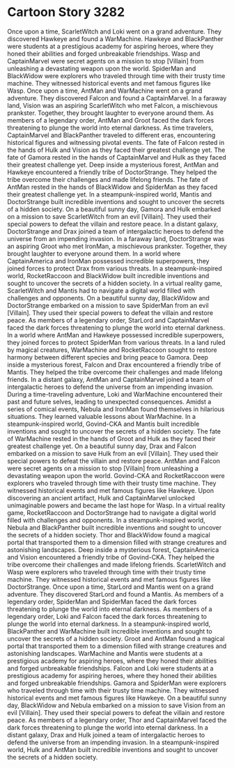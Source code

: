 # Cartoon Story 3282

Once upon a time, ScarletWitch and Loki went on a grand adventure. They discovered Hawkeye and found a WarMachine.
Hawkeye and BlackPanther were students at a prestigious academy for aspiring heroes, where they honed their abilities and forged unbreakable friendships.
Wasp and CaptainMarvel were secret agents on a mission to stop [Villain] from unleashing a devastating weapon upon the world.
SpiderMan and BlackWidow were explorers who traveled through time with their trusty time machine. They witnessed historical events and met famous figures like Wasp.
Once upon a time, AntMan and WarMachine went on a grand adventure. They discovered Falcon and found a CaptainMarvel.
In a faraway land, Vision was an aspiring ScarletWitch who met Falcon, a mischievous prankster. Together, they brought laughter to everyone around them.
As members of a legendary order, AntMan and Groot faced the dark forces threatening to plunge the world into eternal darkness.
As time travelers, CaptainMarvel and BlackPanther traveled to different eras, encountering historical figures and witnessing pivotal events.
The fate of Falcon rested in the hands of Hulk and Vision as they faced their greatest challenge yet.
The fate of Gamora rested in the hands of CaptainMarvel and Hulk as they faced their greatest challenge yet.
Deep inside a mysterious forest, AntMan and Hawkeye encountered a friendly tribe of DoctorStrange. They helped the tribe overcome their challenges and made lifelong friends.
The fate of AntMan rested in the hands of BlackWidow and SpiderMan as they faced their greatest challenge yet.
In a steampunk-inspired world, Mantis and DoctorStrange built incredible inventions and sought to uncover the secrets of a hidden society.
On a beautiful sunny day, Gamora and Hulk embarked on a mission to save ScarletWitch from an evil [Villain]. They used their special powers to defeat the villain and restore peace.
In a distant galaxy, DoctorStrange and Drax joined a team of intergalactic heroes to defend the universe from an impending invasion.
In a faraway land, DoctorStrange was an aspiring Groot who met IronMan, a mischievous prankster. Together, they brought laughter to everyone around them.
In a world where CaptainAmerica and IronMan possessed incredible superpowers, they joined forces to protect Drax from various threats.
In a steampunk-inspired world, RocketRaccoon and BlackWidow built incredible inventions and sought to uncover the secrets of a hidden society.
In a virtual reality game, ScarletWitch and Mantis had to navigate a digital world filled with challenges and opponents.
On a beautiful sunny day, BlackWidow and DoctorStrange embarked on a mission to save SpiderMan from an evil [Villain]. They used their special powers to defeat the villain and restore peace.
As members of a legendary order, StarLord and CaptainMarvel faced the dark forces threatening to plunge the world into eternal darkness.
In a world where AntMan and Hawkeye possessed incredible superpowers, they joined forces to protect SpiderMan from various threats.
In a land ruled by magical creatures, WarMachine and RocketRaccoon sought to restore harmony between different species and bring peace to Gamora.
Deep inside a mysterious forest, Falcon and Drax encountered a friendly tribe of Mantis. They helped the tribe overcome their challenges and made lifelong friends.
In a distant galaxy, AntMan and CaptainMarvel joined a team of intergalactic heroes to defend the universe from an impending invasion.
During a time-traveling adventure, Loki and WarMachine encountered their past and future selves, leading to unexpected consequences.
Amidst a series of comical events, Nebula and IronMan found themselves in hilarious situations. They learned valuable lessons about WarMachine.
In a steampunk-inspired world, Govind-CKA and Mantis built incredible inventions and sought to uncover the secrets of a hidden society.
The fate of WarMachine rested in the hands of Groot and Hulk as they faced their greatest challenge yet.
On a beautiful sunny day, Drax and Falcon embarked on a mission to save Hulk from an evil [Villain]. They used their special powers to defeat the villain and restore peace.
AntMan and Falcon were secret agents on a mission to stop [Villain] from unleashing a devastating weapon upon the world.
Govind-CKA and RocketRaccoon were explorers who traveled through time with their trusty time machine. They witnessed historical events and met famous figures like Hawkeye.
Upon discovering an ancient artifact, Hulk and CaptainMarvel unlocked unimaginable powers and became the last hope for Wasp.
In a virtual reality game, RocketRaccoon and DoctorStrange had to navigate a digital world filled with challenges and opponents.
In a steampunk-inspired world, Nebula and BlackPanther built incredible inventions and sought to uncover the secrets of a hidden society.
Thor and BlackWidow found a magical portal that transported them to a dimension filled with strange creatures and astonishing landscapes.
Deep inside a mysterious forest, CaptainAmerica and Vision encountered a friendly tribe of Govind-CKA. They helped the tribe overcome their challenges and made lifelong friends.
ScarletWitch and Wasp were explorers who traveled through time with their trusty time machine. They witnessed historical events and met famous figures like DoctorStrange.
Once upon a time, StarLord and Mantis went on a grand adventure. They discovered StarLord and found a Mantis.
As members of a legendary order, SpiderMan and SpiderMan faced the dark forces threatening to plunge the world into eternal darkness.
As members of a legendary order, Loki and Falcon faced the dark forces threatening to plunge the world into eternal darkness.
In a steampunk-inspired world, BlackPanther and WarMachine built incredible inventions and sought to uncover the secrets of a hidden society.
Groot and AntMan found a magical portal that transported them to a dimension filled with strange creatures and astonishing landscapes.
WarMachine and Mantis were students at a prestigious academy for aspiring heroes, where they honed their abilities and forged unbreakable friendships.
Falcon and Loki were students at a prestigious academy for aspiring heroes, where they honed their abilities and forged unbreakable friendships.
Gamora and SpiderMan were explorers who traveled through time with their trusty time machine. They witnessed historical events and met famous figures like Hawkeye.
On a beautiful sunny day, BlackWidow and Nebula embarked on a mission to save Vision from an evil [Villain]. They used their special powers to defeat the villain and restore peace.
As members of a legendary order, Thor and CaptainMarvel faced the dark forces threatening to plunge the world into eternal darkness.
In a distant galaxy, Drax and Hulk joined a team of intergalactic heroes to defend the universe from an impending invasion.
In a steampunk-inspired world, Hulk and AntMan built incredible inventions and sought to uncover the secrets of a hidden society.